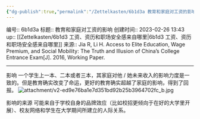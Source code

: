```yaml
---
{"dg-publish":true,"permalink":"/Zettelkasten/6b1d3a 教育和家庭对工资的影响/","dgPassFrontmatter":true}
---
```


编号:: 6b1d3a
标题:: 教育和家庭对工资的影响
创建时间:: 2023-02-26 13:43
up:: [[Zettelkasten/6b1d3 工资、资历和职场安全感来自哪里\|6b1d3 工资、资历和职场安全感来自哪里]]
来源:: Jia R, Li H. Access to Elite Education, Wage Premium, and Social Mobility: The Truth and Illusion of China’s College Entrance Exam\[J\]. 2016, Working Paper.

---
影响
一个学生上一本、二本或者三本，其家庭对他 / 她未来收入的影响力度是一致的。但是教育确实改变了命运，更好的教育确实超越了家庭的影响，得到了回报。
![attachment/v2-ed9e76ba1e7d351bd92b25b3964702fc_b.jpg](/img/user/attachment/v2-ed9e76ba1e7d351bd92b25b3964702fc_b.jpg)

影响的来源
可能来自于学校自身的品牌效应（比如校招更倾向于在好的大学里开展）、校友网络和学生在大学期间所建立的人际关系。